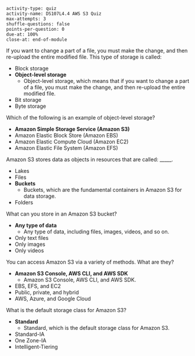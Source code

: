 ```c-lms
activity-type: quiz
activity-name: DS107L4.4 AWS S3 Quiz
max-attempts: 3
shuffle-questions: false
points-per-question: 0
due-at: 100%
close-at: end-of-module
```

If you want to change a part of a file, you must make the change, and then re-upload the entire modified file. This type of storage is called:
- Block storage
- **Object-level storage**
    * Object-level storage, which means that if you want to change a part of a file, you must make the change, and then re-upload the entire modified file.
- Bit storage
- Byte storage

Which of the following is an example of object-level storage?
- **Amazon Simple Storage Service (Amazon S3)**
- Amazon Elastic Block Store (Amazon EBS)
- Amazon Elastic Compute Cloud (Amazon EC2)
- Amazon Elastic File System (Amazon EFS)

Amazon S3 stores data as objects in resources that are called: _____.
- Lakes
- Files
- **Buckets**
    * Buckets, which are the fundamental containers in Amazon S3 for data storage.
- Folders

What can you store in an Amazon S3 bucket?
- **Any type of data**
    * Any type of data, including files, images, videos, and so on.
- Only text files
- Only images
- Only videos

You can access Amazon S3 via a variety of methods. What are they?
- **Amazon S3 Console, AWS CLI, and AWS SDK**
    * Amazon S3 Console, AWS CLI, and AWS SDK.
- EBS, EFS, and EC2
- Public, private, and hybrid
- AWS, Azure, and Google Cloud

What is the default storage class for Amazon S3?
- **Standard**
    * Standard, which is the default storage class for Amazon S3.
- Standard-IA
- One Zone-IA
- Intelligent-Tiering



